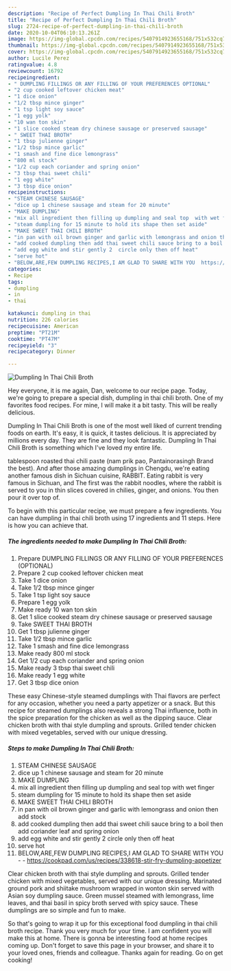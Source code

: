 ```yaml
---
description: "Recipe of Perfect Dumpling In Thai Chili Broth"
title: "Recipe of Perfect Dumpling In Thai Chili Broth"
slug: 2724-recipe-of-perfect-dumpling-in-thai-chili-broth
date: 2020-10-04T06:10:13.261Z
image: https://img-global.cpcdn.com/recipes/5407914923655168/751x532cq70/dumpling-in-thai-chili-broth-recipe-main-photo.jpg
thumbnail: https://img-global.cpcdn.com/recipes/5407914923655168/751x532cq70/dumpling-in-thai-chili-broth-recipe-main-photo.jpg
cover: https://img-global.cpcdn.com/recipes/5407914923655168/751x532cq70/dumpling-in-thai-chili-broth-recipe-main-photo.jpg
author: Lucile Perez
ratingvalue: 4.8
reviewcount: 16792
recipeingredient:
- " DUMPLING FILLINGS OR ANY FILLING OF YOUR PREFERENCES OPTIONAL"
- "2 cup cooked leftover chicken meat"
- "1 dice onion"
- "1/2 tbsp mince ginger"
- "1 tsp light soy sauce"
- "1 egg yolk"
- "10 wan ton skin"
- "1 slice cooked steam dry chinese sausage or preserved sausage"
- " SWEET THAI BROTH"
- "1 tbsp julienne ginger"
- "1/2 tbsp mince garlic"
- "1 smash and fine dice lemongrass"
- "800 ml stock"
- "1/2 cup each coriander and spring onion"
- "3 tbsp thai sweet chili"
- "1 egg white"
- "3 tbsp dice onion"
recipeinstructions:
- "STEAM CHINESE SAUSAGE"
- "dice up 1 chinese sausage and steam for 20 minute"
- "MAKE DUMPLING"
- "mix all ingredient then filling up dumpling and seal top  with wet finger"
- "steam dumpling for 15 minute to hold its shape then set aside"
- "MAKE SWEET THAI CHILI BROTH"
- "in pan with oil brown ginger and garlic with lemongrass and onion then add stock"
- "add cooked dumpling then add thai sweet chili sauce bring to a boil then add coriander leaf and spring onion"
- "add egg white and stir gently 2  circle only then off heat"
- "serve hot"
- "BELOW,ARE,FEW DUMPLING RECIPES,I AM GLAD TO SHARE WITH YOU  https://cookpad.com/us/recipes/338618-stir-fry-dumpling-appetizer"
categories:
- Recipe
tags:
- dumpling
- in
- thai

katakunci: dumpling in thai 
nutrition: 226 calories
recipecuisine: American
preptime: "PT21M"
cooktime: "PT47M"
recipeyield: "3"
recipecategory: Dinner

---
```



![Dumpling In Thai Chili Broth](https://img-global.cpcdn.com/recipes/5407914923655168/751x532cq70/dumpling-in-thai-chili-broth-recipe-main-photo.jpg)

Hey everyone, it is me again, Dan, welcome to our recipe page. Today, we're going to prepare a special dish, dumpling in thai chili broth. One of my favorites food recipes. For mine, I will make it a bit tasty. This will be really delicious.

Dumpling In Thai Chili Broth is one of the most well liked of current trending foods on earth. It's easy, it is quick, it tastes delicious. It is appreciated by millions every day. They are fine and they look fantastic. Dumpling In Thai Chili Broth is something which I've loved my entire life.

tablespoon roasted thai chili paste (nam prik pao, Pantainorasingh Brand the best). And after those amazing dumplings in Chengdu, we&#39;re eating another famous dish in Sichuan cuisine, RABBIT. Eating rabbit is very famous in Sichuan, and The first was the rabbit noodles, where the rabbit is served to you in thin slices covered in chilies, ginger, and onions. You then pour it over top of.


To begin with this particular recipe, we must prepare a few ingredients. You can have dumpling in thai chili broth using 17 ingredients and 11 steps. Here is how you can achieve that.

<!--inarticleads1-->

##### The ingredients needed to make Dumpling In Thai Chili Broth:

1. Prepare  DUMPLING FILLINGS OR ANY FILLING OF YOUR PREFERENCES (OPTIONAL)
1. Prepare 2 cup cooked leftover chicken meat
1. Take 1 dice onion
1. Take 1/2 tbsp mince ginger
1. Take 1 tsp light soy sauce
1. Prepare 1 egg yolk
1. Make ready 10 wan ton skin
1. Get 1 slice cooked steam dry chinese sausage or preserved sausage
1. Take  SWEET THAI BROTH
1. Get 1 tbsp julienne ginger
1. Take 1/2 tbsp mince garlic
1. Take 1 smash and fine dice lemongrass
1. Make ready 800 ml stock
1. Get 1/2 cup each coriander and spring onion
1. Make ready 3 tbsp thai sweet chili
1. Make ready 1 egg white
1. Get 3 tbsp dice onion


These easy Chinese-style steamed dumplings with Thai flavors are perfect for any occasion, whether you need a party appetizer or a snack. But this recipe for steamed dumplings also reveals a strong Thai influence, both in the spice preparation for the chicken as well as the dipping sauce. Clear chicken broth with thai style dumpling and sprouts. Grilled tender chicken with mixed vegetables, served with our unique dressing. 

<!--inarticleads2-->

##### Steps to make Dumpling In Thai Chili Broth:

1. STEAM CHINESE SAUSAGE
1. dice up 1 chinese sausage and steam for 20 minute
1. MAKE DUMPLING
1. mix all ingredient then filling up dumpling and seal top  with wet finger
1. steam dumpling for 15 minute to hold its shape then set aside
1. MAKE SWEET THAI CHILI BROTH
1. in pan with oil brown ginger and garlic with lemongrass and onion then add stock
1. add cooked dumpling then add thai sweet chili sauce bring to a boil then add coriander leaf and spring onion
1. add egg white and stir gently 2  circle only then off heat
1. serve hot
1. BELOW,ARE,FEW DUMPLING RECIPES,I AM GLAD TO SHARE WITH YOU -  - https://cookpad.com/us/recipes/338618-stir-fry-dumpling-appetizer


Clear chicken broth with thai style dumpling and sprouts. Grilled tender chicken with mixed vegetables, served with our unique dressing. Marinated ground pork and shiitake mushroom wrapped in wonton skin served with Asian soy dumpling sauce. Green mussel steamed with lemongrass, lime leaves, and thai basil in spicy broth served with spicy sauce. These dumplings are so simple and fun to make. 

So that's going to wrap it up for this exceptional food dumpling in thai chili broth recipe. Thank you very much for your time. I am confident you will make this at home. There is gonna be interesting food at home recipes coming up. Don't forget to save this page in your browser, and share it to your loved ones, friends and colleague. Thanks again for reading. Go on get cooking!
